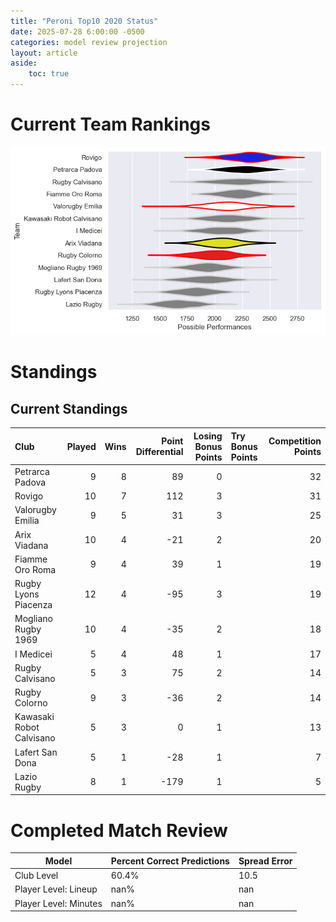```yaml
---  
title: "Peroni Top10 2020 Status"  
date: 2025-07-28 6:00:00 -0500  
categories: model review projection  
layout: article  
aside:  
    toc: true  
---
```

# Current Team Rankings


![Club Rankings](plots/rankings_Peroni_Top10_2020.png)
# Standings

## Current Standings


| Club                     |   Played |   Wins |   Point Differential |   Losing Bonus Points | Try Bonus Points   |   Competition Points |
|:-------------------------|---------:|-------:|---------------------:|----------------------:|:-------------------|---------------------:|
| Petrarca Padova          |        9 |      8 |                   89 |                     0 |                    |                   32 |
| Rovigo                   |       10 |      7 |                  112 |                     3 |                    |                   31 |
| Valorugby Emilia         |        9 |      5 |                   31 |                     3 |                    |                   25 |
| Arix Viadana             |       10 |      4 |                  -21 |                     2 |                    |                   20 |
| Fiamme Oro Roma          |        9 |      4 |                   39 |                     1 |                    |                   19 |
| Rugby Lyons Piacenza     |       12 |      4 |                  -95 |                     3 |                    |                   19 |
| Mogliano Rugby 1969      |       10 |      4 |                  -35 |                     2 |                    |                   18 |
| I Medicei                |        5 |      4 |                   48 |                     1 |                    |                   17 |
| Rugby Calvisano          |        5 |      3 |                   75 |                     2 |                    |                   14 |
| Rugby Colorno            |        9 |      3 |                  -36 |                     2 |                    |                   14 |
| Kawasaki Robot Calvisano |        5 |      3 |                    0 |                     1 |                    |                   13 |
| Lafert San Dona          |        5 |      1 |                  -28 |                     1 |                    |                    7 |
| Lazio Rugby              |        8 |      1 |                 -179 |                     1 |                    |                    5 |



# Completed Match Review


| Model | Percent Correct Predictions | Spread Error |
| ------ | ------ | ------ |
| Club Level | 60.4% | 10.5 |
| Player Level: Lineup | nan% | nan |
| Player Level: Minutes | nan% | nan |

